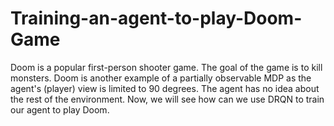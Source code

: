 # Training-an-agent-to-play-Doom-Game

Doom is a  popular first-person shooter game. The goal of the game is to kill monsters. Doom is another example of a partially observable MDP as the agent's (player) view is limited to 90 degrees. The agent has no idea about the rest of the environment. Now, we will see how can we use DRQN to train our agent to play Doom. 
